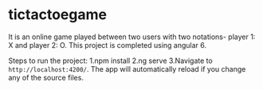 # tictactoegame

It is an online game played between two users with two notations- player 1: X and player 2: O. This project is completed using angular 6.

Steps to run the project: 1.npm install 2.ng serve 3.Navigate to `http://localhost:4200/`. The app will automatically reload if you change any of the source files.
